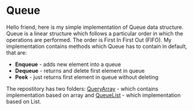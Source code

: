 # Queue
Hello friend, here is my simple implementation of Queue data structure.
Queue is a linear structure which follows a particular order in which the operations are performed. The order is First In First Out (FIFO).
My implementation contains methods which Queue has to contain in default, that are:
<ul>
<li><b>Enqueue</b> - adds new element into a queue</li>
<li><b>Dequeue</b> - returns and delete first element in queue</li>
<li><b>Peek</b>    - just returns first element in queue without deleting</li>
</ul>
<p>The repostitory has two folders: <a href="https://github.com/vlemish/Queue/tree/master/QueryArray">QueryArray</a> - which contains implementation based on array
and <a href="https://github.com/vlemish/Queue/tree/master/QueueList">QueueList</a> - which implementation based on List.</p>
